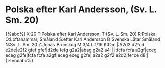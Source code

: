# Polska efter Karl Andersson, (Sv. L. Sm. 20)

{%abc%}
X:20
T:Polska efter Karl Andersson,
T:(Sv. L. Sm. 20)
R:Polska
O:Loftahammar, Småland
S:efter Karl Andersson
B:Svenska Låtar Småland
N:Sv. L. Sm. 20
Z:Jonas Brunskog
M:3/4
L:1/16
K:Dm
|:A2d2 d2^cd e2de|e2f2 gfef gfef|d2de fefg g2a2|abag g2a2 a4:|
|:fcfa fcfa a2gf|eceg eceg g2fe|fcfa fcfa a2gf|eceg eceg g2fe|
a2a2 g2f2 e2d2|fe^ce d8:|
{%endabc%}

